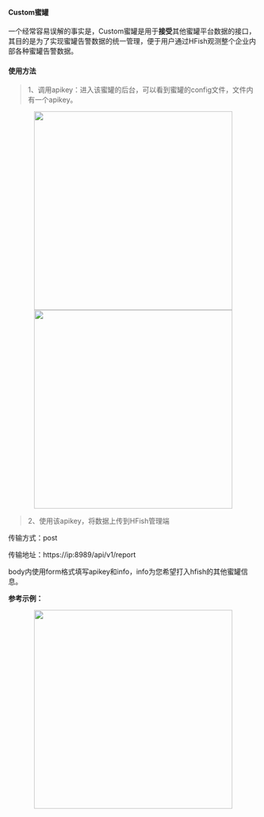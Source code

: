 #### Custom蜜罐

一个经常容易误解的事实是，Custom蜜罐是用于**接受**其他蜜罐平台数据的接口，其目的是为了实现蜜罐告警数据的统一管理，便于用户通过HFish观测整个企业内部各种蜜罐告警数据。

#### 使用方法

> 1、调用apikey：进入该蜜罐的后台，可以看到蜜罐的config文件，文件内有一个apikey。

<div align="center"><img src="/images/image-20211027204924883.png" alt="" height="400px" /></div>

<div align="center"><img src="/images/image-20211027205006150.png" alt="" height="400px" /></div>


> 2、使用该apikey，将数据上传到HFish管理端

传输方式：post

传输地址：https://ip:8989/api/v1/report

body内使用form格式填写apikey和info，info为您希望打入hfish的其他蜜罐信息。

**参考示例：**

<div align="center"><img src="/images/image-20211027205827645.png" alt="" height="400px" /></div>

<div align="center"><img src="/images/image-20211027205939646.png" alt="" style="zoom:50%;" /></div>
